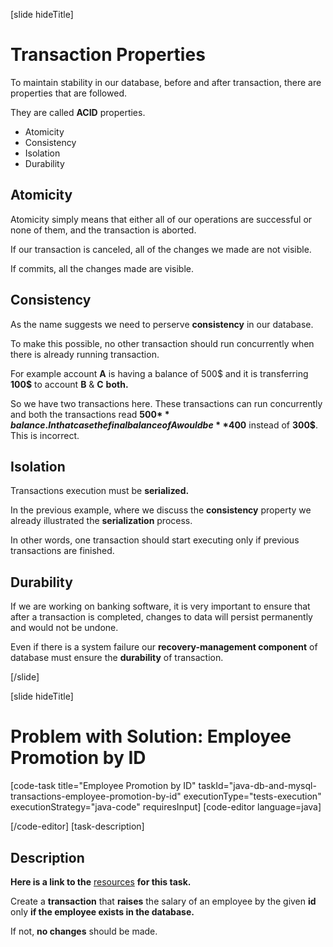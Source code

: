 [slide hideTitle]

# Transaction Properties

To maintain stability in our database, before and after transaction, there are properties that are followed.

They are called **ACID** properties.
- Atomicity
- Consistency
- Isolation
- Durability

## Atomicity 

Atomicity simply means that either all of our operations are successful or none of them, and the transaction is aborted.

If our transaction is canceled, all of the changes we made are not visible.

If commits, all the changes made are visible.

## Consistency

As the name suggests we need to perserve **consistency** in our database. 

To make this possible, no other transaction should run concurrently when there is already running transaction.

For example account **A** is having a balance of 500$ and it is transferring **100$** to account **B** & **C** **both.**

So we have two transactions here. These transactions can run concurrently and both the transactions read **500$** balance. In that case the final balance of A would be **400$** instead of **300$**. This is incorrect.

## Isolation

Transactions execution must be **serialized.**

In the previous example, where we discuss the **consistency** property we already illustrated the **serialization** process.

In other words, one transaction should start executing only if previous transactions are finished.

## Durability

If we are working on banking software, it is very important to ensure that after a transaction is completed, changes to data will persist permanently 
and would not be undone.

Even if there is a system failure our **recovery-management component** of database must ensure the **durability** of transaction.


[/slide]

[slide hideTitle]
# Problem with Solution: Employee Promotion by ID

[code-task title="Employee Promotion by ID" taskId="java-db-and-mysql-transactions-employee-promotion-by-id" executionType="tests-execution" executionStrategy="java-code" requiresInput]
[code-editor language=java]

[/code-editor]
[task-description]
## Description

**Here is a link to the** [resources](https://videos.softuni.org/resources/java/java-mysql/07.MySQL-Database-Programmability-Lab-Resource.zip) **for this task.**

Create a **transaction** that **raises** the salary of an employee by the given **id** only **if the employee exists in the database.**

If not, **no changes** should be made.
